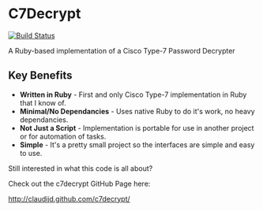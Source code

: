 # C7Decrypt

[![Build Status](https://secure.travis-ci.org/claudijd/c7decrypt.png)](http://travis-ci.org/claudijd/c7decrypt)

A Ruby-based implementation of a Cisco Type-7 Password Decrypter

## Key Benefits

- **Written in Ruby** - First and only Cisco Type-7 implementation in Ruby that I know of.
- **Minimal/No Dependancies** - Uses native Ruby to do it's work, no heavy dependancies.
- **Not Just a Script** - Implementation is portable for use in another project or for automation of tasks.
- **Simple** - It's a pretty small project so the interfaces are simple and easy to use.

Still interested in what this code is all about?

Check out the c7decrypt GitHub Page here:

http://claudijd.github.com/c7decrypt/
